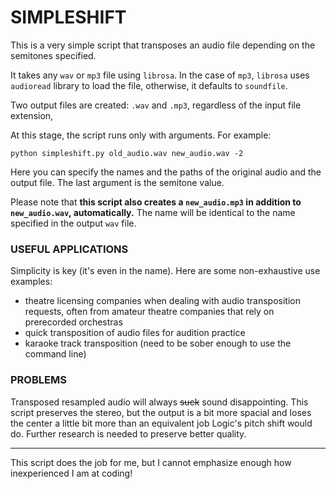 # **SIMPLESHIFT** 

This is a very simple script that transposes an audio file depending on the semitones specified.

It takes any `wav` or `mp3` file using `librosa`. In the case of `mp3`, `librosa` uses `audioread` library to load the file, otherwise, it defaults to `soundfile`.

Two output files are created: `.wav` and `.mp3`, regardless of the input file extension,

At this stage, the script runs only with arguments. For example:

`python simpleshift.py old_audio.wav new_audio.wav -2 `

Here you can specify the names and the paths of the original audio and the output file. The last argument is the semitone value. 

Please note that **this script also creates a `new_audio.mp3` in addition to `new_audio.wav`, automatically.** The name will be identical to the name specified in the output `wav` file. 

### USEFUL APPLICATIONS

Simplicity is key (it's even in the name). Here are some non-exhaustive use examples:
- theatre licensing companies when dealing with audio transposition requests, often from amateur theatre companies that rely on prerecorded orchestras
- quick transposition of audio files for audition practice
- karaoke track transposition (need to be sober enough to use the command line)

### PROBLEMS

Transposed resampled audio will always ~~suck~~ sound disappointing.
This script preserves the stereo, but the output is a bit more spacial and loses the center a little bit more than an equivalent job Logic's pitch shift would do. Further research is needed to preserve better quality.

-------

This script does the job for me, but I cannot emphasize enough how inexperienced I am at coding!
